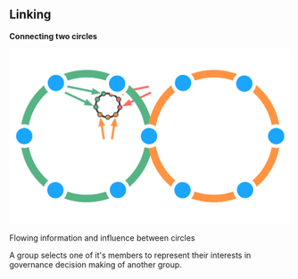 ## Linking

**Connecting two circles**

![right,fit](img/structural-patterns/link.png)

Flowing information and influence between circles

A group selects one of it's members to represent their interests in governance decision making of another group.



